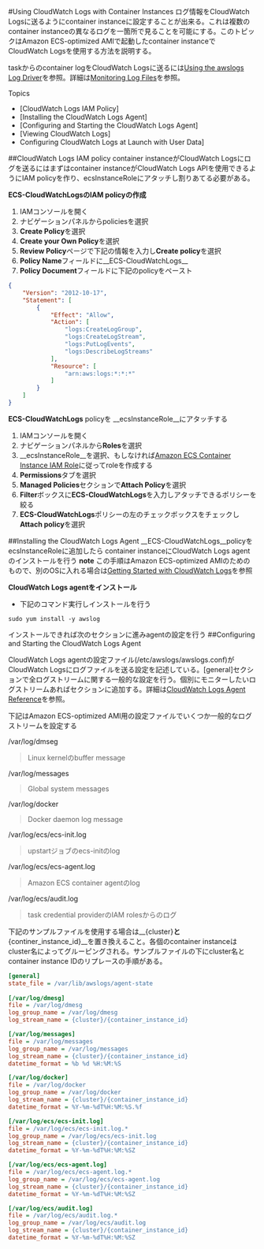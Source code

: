 #Using CloudWatch Logs with Container Instances
ログ情報をCloudWatch Logsに送るようにcontainer instanceに設定することが出来る。これは複数のcontainer instanceの異なるログを一箇所で見ることを可能にする。このトピックはAmazon ECS-optimized AMIで起動したcontainer instanceで CloudWatch Logsを使用する方法を説明する。

taskからのcontainer logをCloudWatch Logsに送るには[Using the awslogs Log Driver](http://docs.aws.amazon.com/AmazonECS/latest/developerguide/using_awslogs.html?shortFooter=true)を参照。詳細は[Monitoring Log Files](http://docs.aws.amazon.com/AmazonCloudWatch/latest/DeveloperGuide/WhatIsCloudWatchLogs.html)を参照。

Topics
 * [CloudWatch Logs IAM Policy]
 * [Installing the CloudWatch Logs Agent]
 * [Configuring and Starting the CloudWatch Logs Agent]
 * [Viewing CloudWatch Logs]
 * Configuring CloudWatch Logs at Launch with User Data]

##CloudWatch Logs IAM policy
container instanceがCloudWatch Logsにログを送るにはまずはcontainer instanceがCloudWatch Logs APIを使用できるようにIAM policyを作り、ecsInstanceRoleにアタッチし割りあてる必要がある。

**ECS-CloudWatchLogsのIAM policyの作成**
1. IAMコンソールを開く
2. ナビゲーションパネルからpoliciesを選択
3. **Create Policy**を選択
4. **Create your Own Policy**を選択
5. **Review Policy**ページで下記の情報を入力し**Create policy**を選択
  6. **Policy Name**フィールドに__ECS-CloudWatchLogs__
  7. **Policy Document**フィールドに下記のpolicyをペースト<br />
```json
{
    "Version": "2012-10-17",
    "Statement": [
        {
            "Effect": "Allow",
            "Action": [
                "logs:CreateLogGroup",
                "logs:CreateLogStream",
                "logs:PutLogEvents",
                "logs:DescribeLogStreams"
            ],
            "Resource": [
                "arn:aws:logs:*:*:*"
            ]
        }
    ]
}
```

__ECS-CloudWatchLogs__ policyを __ecsInstanceRole__にアタッチする
1. IAMコンソールを開く
2. ナビゲーションパネルから**Roles**を選択
3. __ecsInstanceRole__を選択、もしなければ[Amazon ECS Container Instance IAM Role](http://docs.aws.amazon.com/AmazonECS/latest/developerguide/instance_IAM_role.html)に従ってroleを作成する
4. **Permissions**タブを選択
5. **Managed Policies**セクションで**Attach Policy**を選択
6. **Filter**ボックスに**ECS-CloudWatchLogs**を入力しアタッチできるポリシーを絞る
7. **ECS-CloudWatchLogs**ポリシーの左のチェックボックスをチェックし**Attach policy**を選択

##Installing the CloudWatch Logs Agent
__ECS-CloudWatchLogs__policyをecsInstanceRoleに追加したら container instanceにCloudWatch Logs agentのインストールを行う
**note** この手順はAmazon ECS-optimized AMIのためのもので、別のOSに入れる場合は[Getting Started with CloudWatch Logs](http://docs.aws.amazon.com/AmazonCloudWatch/latest/DeveloperGuide/CWL_GettingStarted.html)を参照

**CloudWatch Logs agentをインストール**

* 下記のコマンド実行しインストールを行う<br />
```
sudo yum install -y awslog
```
インストールできれば次のセクションに進みagentの設定を行う
##Configuring and Starting the CloudWatch Logs Agent

CloudWatch Logs agentの設定ファイル(/etc/awslogs/awslogs.conf)がCloudWatch Logsにログファイルを送る設定を記述している。[general]セクションで全ログストリームに関する一般的な設定を行う。個別にモニターしたいログストリームあればセクションに追加する。詳細は[CloudWatch Logs Agent Reference](http://docs.aws.amazon.com/AmazonCloudWatch/latest/DeveloperGuide/AgentReference.html)を参照。

下記はAmazon ECS-optimized AMI用の設定ファイルでいくつか一般的なログストリームを設定する

/var/log/dmseg  
>Linux kernelのbuffer message 
  
/var/log/messages

>Global system messages

/var/log/docker  

>Docker daemon log message

/var/log/ecs/ecs-init.log
>upstartジョブのecs-initのlog

/var/log/ecs/ecs-agent.log
>Amazon ECS container agentのlog

/var/log/ecs/audit.log
>task credential providerのIAM rolesからのログ

下記のサンプルファイルを使用する場合は__{cluster}__と__{continer_instance_id}__を置き換えること。各個のcontainer instanceはcluster名によってグルーピングされる。サンプルファイルの下にcluster名とcontainer instance IDのリプレースの手順がある。

```ini
[general]
state_file = /var/lib/awslogs/agent-state        
 
[/var/log/dmesg]
file = /var/log/dmesg
log_group_name = /var/log/dmesg
log_stream_name = {cluster}/{container_instance_id}

[/var/log/messages]
file = /var/log/messages
log_group_name = /var/log/messages
log_stream_name = {cluster}/{container_instance_id}
datetime_format = %b %d %H:%M:%S

[/var/log/docker]
file = /var/log/docker
log_group_name = /var/log/docker
log_stream_name = {cluster}/{container_instance_id}
datetime_format = %Y-%m-%dT%H:%M:%S.%f

[/var/log/ecs/ecs-init.log]
file = /var/log/ecs/ecs-init.log.*
log_group_name = /var/log/ecs/ecs-init.log
log_stream_name = {cluster}/{container_instance_id}
datetime_format = %Y-%m-%dT%H:%M:%SZ

[/var/log/ecs/ecs-agent.log]
file = /var/log/ecs/ecs-agent.log.*
log_group_name = /var/log/ecs/ecs-agent.log
log_stream_name = {cluster}/{container_instance_id}
datetime_format = %Y-%m-%dT%H:%M:%SZ

[/var/log/ecs/audit.log]
file = /var/log/ecs/audit.log.*
log_group_name = /var/log/ecs/audit.log
log_stream_name = {cluster}/{container_instance_id}
datetime_format = %Y-%m-%dT%H:%M:%SZ
```